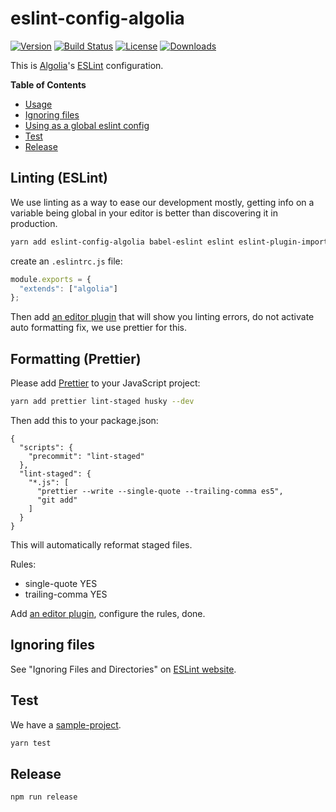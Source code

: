 # eslint-config-algolia

[![Version][version-svg]][package-url] [![Build Status][travis-svg]][travis-url] [![License][license-image]][license-url] [![Downloads][downloads-image]][downloads-url]

This is [Algolia](https://www.algolia.com/)'s [ESLint](http://eslint.org/) configuration.

<!-- START doctoc generated TOC please keep comment here to allow auto update -->
<!-- DON'T EDIT THIS SECTION, INSTEAD RE-RUN doctoc TO UPDATE -->
**Table of Contents**

- [Usage](#usage)
- [Ignoring files](#ignoring-files)
- [Using as a global eslint config](#using-as-a-global-eslint-config)
- [Test](#test)
- [Release](#release)

<!-- END doctoc generated TOC please keep comment here to allow auto update -->

## Linting (ESLint)

We use linting as a way to ease our development mostly, getting info on a variable being global in your editor
is better than discovering it in production.

```sh
yarn add eslint-config-algolia babel-eslint eslint eslint-plugin-import eslint-plugin-jest eslint-config-prettier prettier [eslint-plugin-react eslint-import-resolver-webpack] --dev
```

create an `.eslintrc.js` file:
```js
module.exports = {
  "extends": ["algolia"]
};
```

Then add [an editor plugin](http://eslint.org/docs/user-guide/integrations.html#editors) that will show you linting errors, do not activate
auto formatting fix, we use prettier for this.

## Formatting (Prettier)

Please add [Prettier](https://github.com/prettier/prettier) to your JavaScript project:

```sh
yarn add prettier lint-staged husky --dev
```

Then add this to your package.json:

```
{
  "scripts": {
    "precommit": "lint-staged"
  },
  "lint-staged": {
    "*.js": [
      "prettier --write --single-quote --trailing-comma es5",
      "git add"
    ]
  }
}
```

This will automatically reformat staged files.

Rules:
  - single-quote YES
  - trailing-comma YES

Add [an editor plugin](https://github.com/prettier/prettier#atom), configure the rules, done.

## Ignoring files

See "Ignoring Files and Directories" on [ESLint website](http://eslint.org/docs/user-guide/configuring.html#ignoring-files-and-directories).

## Test

We have a [sample-project](sample-project).

```sh
yarn test
```

## Release

```sh
npm run release
```

[version-svg]: https://img.shields.io/npm/v/eslint-config-algolia.svg?style=flat-square
[package-url]: https://npmjs.org/package/eslint-config-algolia
[travis-svg]: https://img.shields.io/travis/algolia/eslint-config-algolia/master.svg?style=flat-square
[travis-url]: https://travis-ci.org/algolia/eslint-config-algolia
[license-image]: http://img.shields.io/badge/license-MIT-green.svg?style=flat-square
[license-url]: LICENSE
[downloads-image]: https://img.shields.io/npm/dm/eslint-config-algolia.svg?style=flat-square
[downloads-url]: http://npm-stat.com/charts.html?package=eslint-config-algolia
